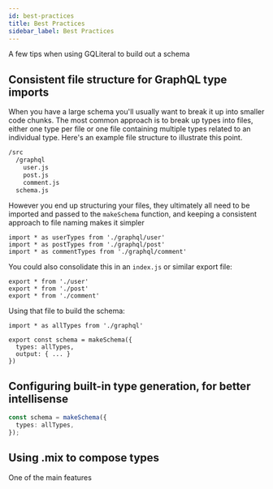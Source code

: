 ```yaml
---
id: best-practices
title: Best Practices
sidebar_label: Best Practices
---
```


A few tips when using GQLiteral to build out a schema

## Consistent file structure for GraphQL type imports

When you have a large schema you'll usually want to break it up into smaller
code chunks. The most common approach is to break up types into files, either one type per file or one file containing multiple types related to an individual type. Here's an example file structure to illustrate this point.

```sh
/src
  /graphql
    user.js
    post.js
    comment.js
  schema.js
```

However you end up structuring your files, they ultimately all need to be imported and passed to the `makeSchema` function, and keeping a consistent approach to file naming makes it simpler

```
import * as userTypes from './graphql/user'
import * as postTypes from './graphql/post'
import * as commentTypes from './graphql/comment'
```

You could also consolidate this in an `index.js` or similar export file:

```
export * from './user'
export * from './post'
export * from './comment'
```

Using that file to build the schema:

```
import * as allTypes from './graphql'

export const schema = makeSchema({
  types: allTypes,
  output: { ... }
})
```

## Configuring built-in type generation, for better intellisense

```ts
const schema = makeSchema({
  types: allTypes,
});
```

## Using .mix to compose types

One of the main features
